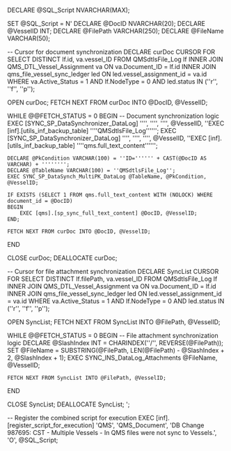 DECLARE @SQL_Script NVARCHAR(MAX);

SET @SQL_Script = N'
DECLARE @DocID NVARCHAR(20);
DECLARE @VesselID INT;
DECLARE @FilePath VARCHAR(250);
DECLARE @FileName VARCHAR(50);

-- Cursor for document synchronization
DECLARE curDoc CURSOR FOR
SELECT DISTINCT lf.id, va.vessel_ID 
FROM QMSdtlsFile_Log lf
INNER JOIN QMS_DTL_Vessel_Assignment va ON va.Document_ID = lf.id
INNER JOIN qms_file_vessel_sync_ledger led ON led.vessel_assignment_id = va.id
WHERE va.Active_Status = 1 AND lf.NodeType = 0 AND led.status IN (''r'', ''f'', ''p'');

OPEN curDoc;
FETCH NEXT FROM curDoc INTO @DocID, @VesselID;

WHILE @@FETCH_STATUS = 0
BEGIN
    -- Document synchronization logic
    EXEC [SYNC_SP_DataSynchronizer_DataLog] '''', '''', '''', @VesselID, ''EXEC [inf].[utils_inf_backup_table] ''''QMSdtlsFile_Log'''''';
    EXEC [SYNC_SP_DataSynchronizer_DataLog] '''', '''', '''', @VesselID, ''EXEC [inf].[utils_inf_backup_table] ''''qms.full_text_content'''''';

    DECLARE @PkCondition VARCHAR(100) = ''ID='''''' + CAST(@DocID AS VARCHAR) + '''''''';
    DECLARE @TableName VARCHAR(100) = ''QMSdtlsFile_Log'';
    EXEC SYNC_SP_DataSynch_MultiPK_DataLog @TableName, @PkCondition, @VesselID;

    IF EXISTS (SELECT 1 FROM qms.full_text_content WITH (NOLOCK) WHERE document_id = @DocID)
    BEGIN
        EXEC [qms].[sp_sync_full_text_content] @DocID, @VesselID;
    END;

    FETCH NEXT FROM curDoc INTO @DocID, @VesselID;
END

CLOSE curDoc;
DEALLOCATE curDoc;

-- Cursor for file attachment synchronization
DECLARE SyncList CURSOR FOR
SELECT DISTINCT lf.filePath, va.vessel_ID 
FROM QMSdtlsFile_Log lf
INNER JOIN QMS_DTL_Vessel_Assignment va ON va.Document_ID = lf.id
INNER JOIN qms_file_vessel_sync_ledger led ON led.vessel_assignment_id = va.id
WHERE va.Active_Status = 1 AND lf.NodeType = 0 AND led.status IN (''r'', ''f'', ''p'');

OPEN SyncList;
FETCH NEXT FROM SyncList INTO @FilePath, @VesselID;

WHILE @@FETCH_STATUS = 0
BEGIN
    -- File attachment synchronization logic
    DECLARE @SlashIndex INT = CHARINDEX(''/'', REVERSE(@FilePath));
    SET @FileName = SUBSTRING(@FilePath, LEN(@FilePath) - @SlashIndex + 2, @SlashIndex + 1);
    EXEC SYNC_INS_DataLog_Attachments @FileName, @VesselID;

    FETCH NEXT FROM SyncList INTO @FilePath, @VesselID;
END

CLOSE SyncList;
DEALLOCATE SyncList;
';

-- Register the combined script for execution
EXEC [inf].[register_script_for_execution] 
    'QMS', 
    'QMS_Document', 
    'DB Change 987695: CST - Multiple Vessels - In QMS files were not sync to Vessels.', 
    'O', 
    @SQL_Script;